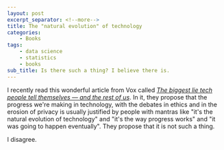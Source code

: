 ```yaml
---
layout: post
excerpt_separator: <!--more-->
title: The "natural evolution" of technology
categories:
    - Books
tags:
    - data science
    - statistics
    - books
sub_title: Is there such a thing? I believe there is.
---
```


I recently read this wonderful article from Vox called _[The biggest lie tech people tell themselves — and the rest of us](https://www.vox.com/the-highlight/2019/10/1/20887003/tech-technology-evolution-natural-inevitable-ethics)_. In it, they propose that the progress we're making in technology, with the debates in ethics and in the erosion of privacy is usually justified by people with mantras like "it's the natural evolution of technology" and "it's the way progress works" and "it was going to happen eventually". They propose that it is not such a thing.

I disagree.
